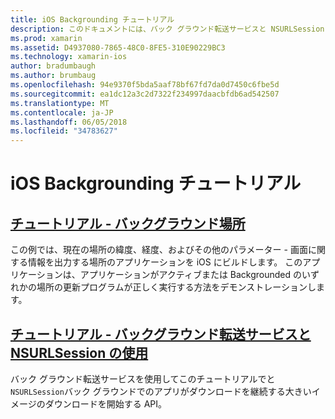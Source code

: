 ```yaml
---
title: iOS Backgrounding チュートリアル
description: このドキュメントには、バック グラウンド転送サービスと NSURLSession を使用する方法と backgrounded アプリで場所情報を使用する方法について説明するチュートリアルへのリンクがします。
ms.prod: xamarin
ms.assetid: D4937080-7865-48C0-8FE5-310E90229BC3
ms.technology: xamarin-ios
author: bradumbaugh
ms.author: brumbaug
ms.openlocfilehash: 94e9370f5bda5aaf78bf67fd7da0d7450c6fbe5d
ms.sourcegitcommit: ea1dc12a3c2d7322f234997daacbfdb6ad542507
ms.translationtype: MT
ms.contentlocale: ja-JP
ms.lasthandoff: 06/05/2018
ms.locfileid: "34783627"
---
```

# <a name="ios-backgrounding-walkthroughs"></a>iOS Backgrounding チュートリアル

##  <a name="walkthrough---using-background-locationiosapp-fundamentalsbackgroundingios-backgrounding-walkthroughslocation-walkthroughmd"></a>[チュートリアル - バックグラウンド場所](~/ios/app-fundamentals/backgrounding/ios-backgrounding-walkthroughs/location-walkthrough.md)

この例では、現在の場所の緯度、経度、およびその他のパラメーター - 画面に関する情報を出力する場所のアプリケーションを iOS にビルドします。 このアプリケーションは、アプリケーションがアクティブまたは Backgrounded のいずれかの場所の更新プログラムが正しく実行する方法をデモンストレーションします。

##  <a name="walkthrough---using-background-transfer-service-and-nsurlsessioniosapp-fundamentalsbackgroundingios-backgrounding-walkthroughsbackground-transfer-walkthroughmd"></a>[チュートリアル - バックグラウンド転送サービスと NSURLSession の使用](~/ios/app-fundamentals/backgrounding/ios-backgrounding-walkthroughs/background-transfer-walkthrough.md)

バック グラウンド転送サービスを使用してこのチュートリアルでと`NSURLSession`バック グラウンドでのアプリがダウンロードを継続する大きいイメージのダウンロードを開始する API。
